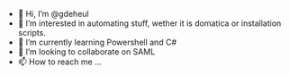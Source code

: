 - 👋 Hi, I’m @gdeheul
- 👀 I’m interested in automating stuff, wether it is domatica or installation scripts.
- 🌱 I’m currently learning Powershell and C#
- 💞️ I’m looking to collaborate on SAML
- 📫 How to reach me ...

<!---
gdeheul/gdeheul is a ✨ special ✨ repository because its `README.md` (this file) appears on your GitHub profile.
You can click the Preview link to take a look at your changes.
--->
